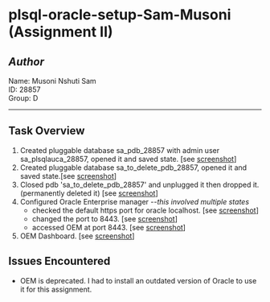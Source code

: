 # plsql-oracle-setup-Sam-Musoni (Assignment II)

## _Author_

Name: Musoni Nshuti Sam  
ID: 28857  
Group: D

---

## Task Overview

1. Created pluggable database sa_pdb_28857 with admin user sa_plsqlauca_28857, opened it and saved state. [see [screenshot](/screenshots/01-creating%20pluggable%20database%20sa_pdb_28857.png)]
2. Created pluggable database sa_to_delete_pdb_28857, opened it and saved state.[see [screenshot](/screenshots/02-creating%20pluggable%20database%20to%20delete.png)]
3. Closed pdb 'sa_to_delete_pdb_28857' and unplugged it then dropped it. (permanently deleted it) [see [screenshot](/screenshots/03-deleting%20pluggable%20database.png)]
4. Configured Oracle Enterprise manager --_this involved multiple states_
   - checked the default https port for oracle localhost. [see [screenshot](</screenshots/04-checked%20the%20default%20https%20port%20for%20oracle%20localhost%20(1).png>)]
   - changed the port to 8443. [see [screenshot](/screenshots/05-changed%20https%20port%20to%208443.png)]
   - accessed OEM at port 8443. [see [screenshot](/screenshots/06-accessed%20OEM%20at%20port%208443.png)]
5. OEM Dashboard. [see [screenshot](/screenshots/08-OEM%20Dashboard.png)]

## Issues Encountered

- OEM is deprecated. I had to install an outdated version of Oracle to use it for this assignment.
